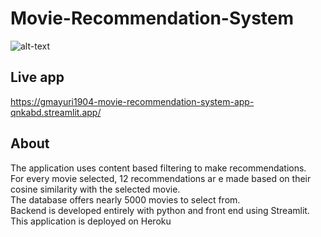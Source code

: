 # Movie-Recommendation-System










![alt-text](https://github.com/gmayuri1904/Movie-Recommendation-System/blob/main/ezgif.com-gif-maker.gif)





## Live app
https://gmayuri1904-movie-recommendation-system-app-qnkabd.streamlit.app/
## About
The application uses content based filtering to make recommendations. <br>
For every movie selected, 12 recommendations ar
e made based on their cosine similarity with the selected movie.  <br>
The database offers nearly 5000 movies to select from. <br>
Backend is developed entirely with python and front end using Streamlit. <br>
This application is deployed on Heroku <br>
